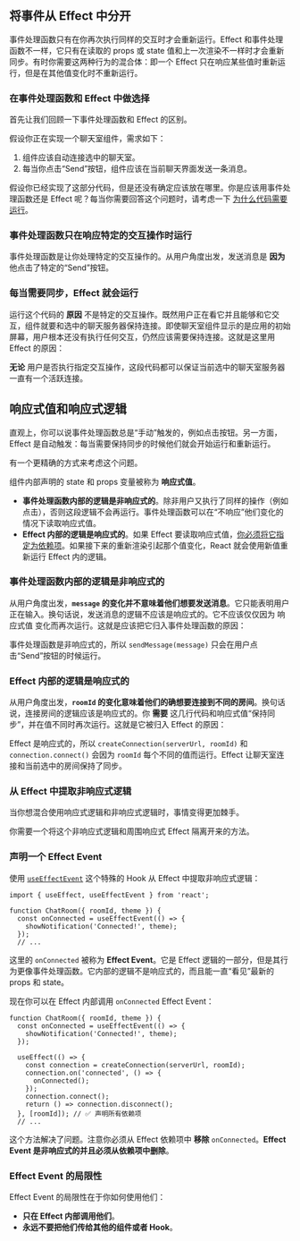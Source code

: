 ## 将事件从 Effect 中分开

事件处理函数只有在你再次执行同样的交互时才会重新运行。Effect 和事件处理函数不一样，它只有在读取的 props 或 state 值和上一次渲染不一样时才会重新同步。有时你需要这两种行为的混合体：即一个 Effect 只在响应某些值时重新运行，但是在其他值变化时不重新运行。

### 在事件处理函数和 Effect 中做选择

首先让我们回顾一下事件处理函数和 Effect 的区别。

假设你正在实现一个聊天室组件，需求如下：

1. 组件应该自动连接选中的聊天室。
2. 每当你点击“Send”按钮，组件应该在当前聊天界面发送一条消息。

假设你已经实现了这部分代码，但是还没有确定应该放在哪里。你是应该用事件处理函数还是 Effect 呢？每当你需要回答这个问题时，请考虑一下 [为什么代码需要运行](https://react.docschina.org/learn/synchronizing-with-effects#what-are-effects-and-how-are-they-different-from-events)。

### 事件处理函数只在响应特定的交互操作时运行 

事件处理函数是让你处理特定的交互操作的。从用户角度出发，发送消息是 **因为** 他点击了特定的“Send”按钮。

### 每当需要同步，Effect 就会运行 

运行这个代码的 **原因** 不是特定的交互操作。既然用户正在看它并且能够和它交互，组件就要和选中的聊天服务器保持连接。即使聊天室组件显示的是应用的初始屏幕，用户根本还没有执行任何交互，仍然应该需要保持连接。这就是这里用 Effect 的原因：

**无论** 用户是否执行指定交互操作，这段代码都可以保证当前选中的聊天室服务器一直有一个活跃连接。

## 响应式值和响应式逻辑 

直观上，你可以说事件处理函数总是“手动”触发的，例如点击按钮。另一方面， Effect 是自动触发：每当需要保持同步的时候他们就会开始运行和重新运行。

有一个更精确的方式来考虑这个问题。

组件内部声明的 state 和 props 变量被称为  **响应式值**。

- **事件处理函数内部的逻辑是非响应式的**。除非用户又执行了同样的操作（例如点击），否则这段逻辑不会再运行。事件处理函数可以在“不响应”他们变化的情况下读取响应式值。
- **Effect 内部的逻辑是响应式的**。如果 Effect 要读取响应式值，[你必须将它指定为依赖项](https://react.docschina.org/learn/lifecycle-of-reactive-effects#effects-react-to-reactive-values)。如果接下来的重新渲染引起那个值变化，React 就会使用新值重新运行 Effect 内的逻辑。

### 事件处理函数内部的逻辑是非响应式的 

从用户角度出发，**`message` 的变化并不意味着他们想要发送消息**。它只能表明用户正在输入。换句话说，发送消息的逻辑不应该是响应式的。它不应该仅仅因为 响应式值 变化而再次运行。这就是应该把它归入事件处理函数的原因：

事件处理函数是非响应式的，所以 `sendMessage(message)` 只会在用户点击“Send”按钮的时候运行。

### Effect 内部的逻辑是响应式的 

从用户角度出发，**`roomId` 的变化意味着他们的确想要连接到不同的房间**。换句话说，连接房间的逻辑应该是响应式的。你 **需要** 这几行代码和响应式值“保持同步”，并在值不同时再次运行。这就是它被归入 Effect 的原因：

Effect 是响应式的，所以 `createConnection(serverUrl, roomId)` 和 `connection.connect()` 会因为 `roomId` 每个不同的值而运行。Effect 让聊天室连接和当前选中的房间保持了同步。

### 从 Effect 中提取非响应式逻辑 

当你想混合使用响应式逻辑和非响应式逻辑时，事情变得更加棘手。

你需要一个将这个非响应式逻辑和周围响应式 Effect 隔离开来的方法。

### 声明一个 Effect Event 

使用 [`useEffectEvent`](https://react.docschina.org/reference/react/experimental_useEffectEvent) 这个特殊的 Hook 从 Effect 中提取非响应式逻辑：

```react
import { useEffect, useEffectEvent } from 'react';

function ChatRoom({ roomId, theme }) {
  const onConnected = useEffectEvent(() => {
    showNotification('Connected!', theme);
  });
  // ...
```

这里的 `onConnected` 被称为 **Effect Event**。它是 Effect 逻辑的一部分，但是其行为更像事件处理函数。它内部的逻辑不是响应式的，而且能一直“看见”最新的 props 和 state。

现在你可以在 Effect 内部调用 `onConnected` Effect Event：

```react
function ChatRoom({ roomId, theme }) {
  const onConnected = useEffectEvent(() => {
    showNotification('Connected!', theme);
  });

  useEffect(() => {
    const connection = createConnection(serverUrl, roomId);
    connection.on('connected', () => {
      onConnected();
    });
    connection.connect();
    return () => connection.disconnect();
  }, [roomId]); // ✅ 声明所有依赖项
  // ...
```

这个方法解决了问题。注意你必须从 Effect 依赖项中 **移除** `onConnected`。**Effect Event 是非响应式的并且必须从依赖项中删除**。

### Effect Event 的局限性 

Effect Event 的局限性在于你如何使用他们：

- **只在 Effect 内部调用他们**。
- **永远不要把他们传给其他的组件或者 Hook**。